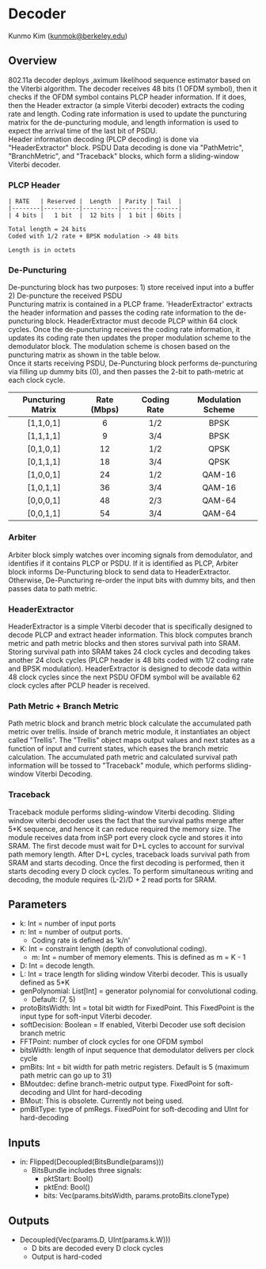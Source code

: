 # Decoder
Kunmo Kim (kunmok@berkeley.edu)

## Overview 
802.11a decoder deploys ,aximum likelihood sequence estimator based on the Viterbi algorithm. 
The decoder receives 48 bits (1 OFDM symbol), then it checks if the OFDM symbol contains PLCP header information. If it does, then the Header extractor (a simple Viterbi decoder) extracts the coding rate and length. Coding rate information is used to update the puncturing matrix for the de-puncturing module, and length information is used to expect the arrival time of the last bit of PSDU. 
<br />
Header information decoding (PLCP decoding) is done via "HeaderExtractor" block. PSDU Data decoding is done via "PathMetric", "BranchMetric", and "Traceback" blocks, which form a sliding-window Viterbi decoder. 
<br />

### PLCP Header 
```
| RATE   | Reserved |  Length  | Parity | Tail  |
|--------|----------|----------|--------|-------|  
| 4 bits |   1 bit  |  12 bits |  1 bit | 6bits |

Total length = 24 bits 
Coded with 1/2 rate + BPSK modulation -> 48 bits 

Length is in octets 
```

### De-Puncturing 
De-puncturing block has two purposes: 1) store received input into a buffer 2) De-puncture the received PSDU 
<br /> Puncturing matrix is contained in a PLCP frame. 'HeaderExtractor' extracts the header information and passes the coding rate information to the de-puncturing block. HeaderExtractor must decode PLCP within 64 clock cycles.
Once the de-puncturing receives the coding rate information, it updates its coding rate then updates the proper modulation scheme to the demodulator block. The modulation scheme is chosen based on the puncturing matrix as shown in the table below. <br />
Once it starts receiving PSDU, De-Puncturing block performs de-puncturing via filling up dummy bits (0), and then passes the 2-bit to path-metric at each clock cycle. 

| Puncturing Matrix | Rate (Mbps) | Coding Rate | Modulation Scheme |
|:-----------:|:-------------------:|:---------------:|:-----------:|
| [1,1,0,1] | 6  | 1/2 | BPSK |
| [1,1,1,1] | 9  | 3/4 | BPSK |
| [0,1,0,1] | 12 | 1/2 | QPSK |
| [0,1,1,1] | 18 | 3/4 | QPSK | 
| [1,0,0,1] | 24 | 1/2 | QAM-16 |
| [1,0,1,1] | 36 | 3/4 | QAM-16 |
| [0,0,0,1] | 48 | 2/3 | QAM-64 |
| [0,0,1,1] | 54 | 3/4 | QAM-64 |

   
### Arbiter 
Arbiter block simply watches over incoming signals from demodulator, and identifies if it contains PLCP or PSDU. If it is identified as PLCP, Arbiter block informs De-Puncturing block to send data to HeaderExtractor. Otherwise, De-Puncturing re-order the input bits with dummy bits, and then passes data to path metric.  

### HeaderExtractor
HeaderExtractor is a simple Viterbi decoder that is specifically designed to decode PLCP and extract header information. This block computes branch metric and path metric blocks and then stores survival path into SRAM. Storing survival path into SRAM takes 24 clock cycles and decoding takes another 24 clock cycles (PLCP header is 48 bits coded with 1/2 coding rate and BPSK modulation). HeaderExtractor is designed to decode data within 48 clock cycles since the next PSDU OFDM symbol will be available 62 clock cycles after PCLP header is received. 

### Path Metric + Branch Metric 
Path metric block and branch metric block calculate the accumulated path metric over trellis. Inside of branch metric module, it instantiates an object called "Trellis". The "Trellis" object maps output values and next states as a function of input and current states, which eases the branch metric calculation. 
The accumulated path metric and calculated survival path information will be tossed to "Traceback" module, which performs sliding-window Viterbi Decoding. 

### Traceback 
Traceback module performs sliding-window Viterbi decoding. Sliding window viterbi decoder uses the fact that the survival paths merge after 5*K sequence, and hence it can reduce required the memory size. The module receives data from inSP port every clock cycle and stores it into SRAM. The first decode must wait for D+L cycles to account for survival path memory length. After D+L cycles, traceback loads survival path from SRAM and starts decoding. Once the first decoding is performed, then it starts decoding every D clock cycles. To perform simultaneous writing and decoding, the module requires (L-2)/D + 2 read ports for SRAM.   

## Parameters
* k: Int = number of input ports 
* n: Int = number of output ports. 
  + Coding rate is defined as 'k/n'
* K: Int = constraint length (depth of convolutional coding).
  + m: Int = number of memory elements. This is defined as m = K - 1
* D: Int = decode length.
* L: Int = trace length for sliding window Viterbi decoder. This is usually defined as 5*K 
* genPolynomial: List[Int] = generator polynomial for convolutional coding. 
  + Default: (7, 5) 
* protoBitsWidth: Int = total bit width for FixedPoint. This FixedPoint is the input type for soft-input Viterbi decoder. 
* softDecision: Boolean = If enabled, Viterbi Decoder use soft decision branch metric
* FFTPoint: number of clock cycles for one OFDM symbol
* bitsWidth: length of input sequence that demodulator delivers per clock cycle
* pmBits: Int = bit width for path metric registers. Default is 5 (maximum path metric can go up to 31)
* BMoutdec: define branch-metric output type. FixedPoint for soft-decoding and UInt for hard-decoding
* BMout: This is obsolete. Currently not being used. 
* pmBitType: type of pmRegs. FixedPoint for soft-decoding and UInt for hard-decoding 


## Inputs
* in: Flipped(Decoupled(BitsBundle(params)))
  + BitsBundle includes three signals: 
      + pktStart: Bool()
      + pktEnd: Bool()
      + bits: Vec(params.bitsWidth, params.protoBits.cloneType) 
   
## Outputs
* Decoupled(Vec(params.D, UInt(params.k.W))) 
  + D bits are decoded every D clock cycles 
  + Output is hard-coded 